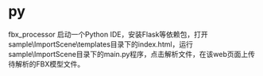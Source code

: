 # py
fbx_processor
启动一个Python IDE，安装Flask等依赖包，打开sample\ImportScene\templates目录下的index.html，运行sample\ImportScene目录下的main.py程序，点击解析文件，在该web页面上传待解析的FBX模型文件。
